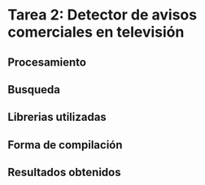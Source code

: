 # Tarea 2: Detector de avisos comerciales en televisión

## Procesamiento

## Busqueda

## Librerias utilizadas

## Forma de compilación

## Resultados obtenidos